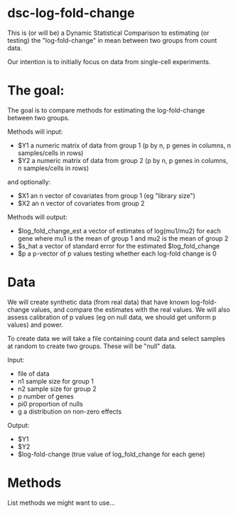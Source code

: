 # dsc-log-fold-change

This is (or will be) a Dynamic Statistical Comparison
to estimating (or testing) the "log-fold-change" in mean between
two groups from count data.

Our intention is to initially focus on data from single-cell experiments.

# The goal:

The goal is to compare methods for estimating the log-fold-change between two groups.

Methods will input:

  - $Y1 a numeric matrix of data from group 1 (p by n, p genes in columns, n samples/cells in rows)
  - $Y2 a numeric matrix of data from group 2 (p by n, p genes in columns, n samples/cells in rows)
  
and optionally:

  - $X1 an n vector of covariates from group 1 (eg "library size")
  - $X2 an n vector of covariates from group 2

Methods will output:

  - $log_fold_change_est a vector of estimates of log(mu1/mu2) for each gene where mu1 is the mean of group 1 and mu2 is the mean of group 2
  - $s_hat a vector of standard error for the estimated $log_fold_change
  - $p a p-vector of p values testing whether each log-fold change is 0

# Data

We will create synthetic data (from real data) that have
known log-fold-change values, and compare the estimates with the real values.
We will also assess calibration of p values (eg on null data, we should get uniform p values)
and power.

To create data we will take a file containing count data and select
samples at random to create two groups. These will be "null" data.

Input:
  - file of data
  - n1 sample size for group 1
  - n2 sample size for group 2
  - p number of genes
  - pi0 proportion of nulls
  - g a distribution on non-zero effects

Output:
  - $Y1
  - $Y2
  - $log-fold-change (true value of log_fold_change for each gene)

# Methods

List methods we might want to use...
